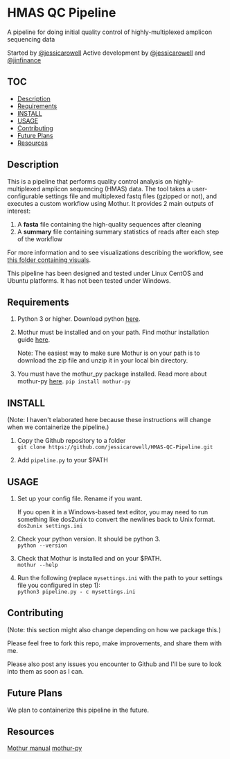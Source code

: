 # HMAS QC Pipeline

A pipeline for doing initial quality control of highly-multiplexed amplicon sequencing data

Started by [@jessicarowell](https://github.com/jessicarowell)
Active development by [@jessicarowell](https://github.com/jessicarowell) and [@jinfinance](https://github.com/jinfinance)

## TOC
* [Description](#description)
* [Requirements](#requirements)
* [INSTALL](#install)
* [USAGE](#usage)
* [Contributing](#contributing)
* [Future Plans](#future-plans)
* [Resources](#resources)

## Description

This is a pipeline that performs quality control analysis on highly-multiplexed amplicon sequencing (HMAS) data.
The tool takes a user-configurable settings file and multiplexed fastq files (gzipped or not), and executes a custom workflow using Mothur.
It provides 2 main outputs of interest: 

1. A **fasta** file containing the high-quality sequences after cleaning
2. A **summary** file containing summary statistics of reads after each step of the workflow

For more information and to see visualizations describing the workflow, see [this folder containing visuals](https://github.com/jessicarowell/HMAS-QC-Pipeline/tree/master/visuals).

This pipeline has been designed and tested under Linux CentOS and Ubuntu platforms.  It has not been tested under Windows.

## Requirements

1. Python 3 or higher. Download python [here](https://www.python.org/downloads/). 

2. Mothur must be installed and on your path. Find mothur installation guide [here](https://mothur.org/wiki/installation/).  

	Note: The easiest way to make sure Mothur is on your path is to download the zip file and unzip it in your local bin directory. 

3. You must have the mothur_py package installed.  Read more about mothur-py [here](https://pypi.org/project/mothur-py/).
	`pip install mothur-py`



## INSTALL

(Note: I haven't elaborated here because these instructions will change when we containerize the pipeline.)

1. Copy the Github repository to a folder  
`git clone https://github.com/jessicarowell/HMAS-QC-Pipeline.git` 

2. Add `pipeline.py` to your $PATH


## USAGE

1. Set up your config file. Rename if you want.

	If you open it in a Windows-based text editor, you may need to run something like dos2unix to convert the newlines back to Unix format.
	`dos2unix settings.ini`

2. Check your python version. It should be python 3.  
`python --version`

3. Check that Mothur is installed and on your $PATH.  
`mothur --help`

4. Run the following (replace `mysettings.ini` with the path to your settings file you configured in step 1):  
`python3 pipeline.py - c mysettings.ini`


## Contributing

(Note: this section might also change depending on how we package this.)

Please feel free to fork this repo, make improvements, and share them with me.

Please also post any issues you encounter to Github and I'll be sure to look into them as soon as I can.


## Future Plans

We plan to containerize this pipeline in the future.

## Resources

[Mothur manual](https://mothur.org/wiki/mothur_manual/)
[mothur-py](https://pypi.org/project/mothur-py/)
